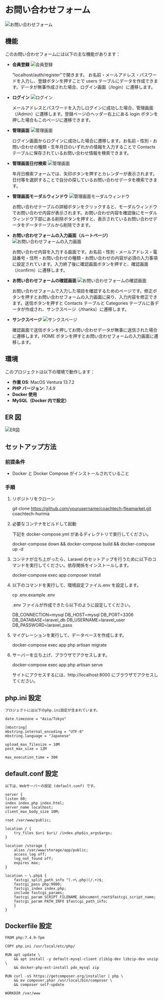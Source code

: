 # お問い合わせフォーム

![お問い合わせフォーム](https://github.com/ganbarinoryo/contact-form3/raw/main/src/public/images/contact.png?raw=true)

## 機能

このお問い合わせフォームには以下の主な機能があります：

- **会員登録**
  ![会員登録](https://github.com/ganbarinoryo/contact-form3/raw/main/src/public/images/register.png)

  "localhost/auth/register"で開きます。
  お名前・メールアドレス・パスワードを入力し、登録ボタンを押すことで users テーブルにデータを作成できます。データが無事作成された場合、ログイン画面（/login）に遷移します。

- **ログイン**
  ![ログイン](https://github.com/ganbarinoryo/contact-form3/raw/main/src/public/images/login.png)

  メールアドレスとパスワードを入力しログインに成功した場合、管理画面（/Admin）に遷移します。登録ページのヘッダー右上にある login ボタンを押した場合もこのページに遷移できます。

- **管理画面**
  ![管理画面](https://github.com/ganbarinoryo/contact-form3/raw/main/src/public/images/admin.png)

  ログイン画面からログインに成功した場合に遷移します。お名前・性別・お問い合わせの種類・生年月日のいずれかの情報を入力することで Contacts テーブルに保存されているお問い合わせ情報を検索できます。

- **管理画面日付検索**
  ![管理画面](https://github.com/ganbarinoryo/contact-form3/raw/main/src/public/images/admin_month.png)

  年月日検索フォームでは、矢印ボタンを押すとカレンダーが表示されます。日付等を選択することで自分の探しているお問い合わせデータを検索できます。

- **管理画面モーダルウィンドウ**
  ![管理画面モーダルウィンドウ](https://github.com/ganbarinoryo/contact-form3/raw/main/src/public/images/admin_modal.png)

  お問い合わせテーブルの詳細ボタンをクリックすると、モーダルウィンドウでお問い合わせ内容が表示されます。お問い合わせ内容を確認後にモーダルウィンドウ下部にある削除ボタンを押すと、表示されているお問い合わせデータをデータテーブルから削除できます。

- **お問い合わせフォームの入力画面（ルートページ）**
  ![お問い合わせフォームの入力画面](https://github.com/ganbarinoryo/contact-form3/raw/main/src/public/images/contact.png)

  お問い合わせ内容を入力する画面です。お名前・性別・メールアドレス・電話番号・住所・お問い合わせの種類・お問い合わせの内容が必須の入力事項に設定されています。入力終了後に確認画面ボタンを押すと、確認画面（/confirm）に遷移します。

- **お問い合わせフォームの確認画面**
  ![お問い合わせフォームの確認画面](https://github.com/ganbarinoryo/contact-form3/raw/main/src/public/images/confirm.png)

  お問い合わせフォームで入力した項目を確認するためのページです。修正ボタンを押すとお問い合わせフォームの入力画面に戻り、入力内容を修正できます。送信ボタンを押すと Contacts テーブルと Categories テーブルに各データが作成され、サンクスページ（/thanks）に遷移します。

- **サンクスページ**
  ![サンクスページ](https://github.com/ganbarinoryo/contact-form3/raw/main/src/public/images/thanks.png)

  確認画面で送信ボタンを押してお問い合わせデータが無事に送信された場合に遷移します。HOME ボタンを押すとお問い合わせフォームの入力画面に遷移します。

## 環境

このプロジェクトは以下の環境で動作します：

- **作業 OS**: MacOS Ventura 13.7.2
- **PHP バージョン**: 7.4.9
- **Docker 使用**
- **MySQL（Docker 内で設定）**

## ER 図

![ER図](https://github.com/ganbarinoryo/contact-form3/raw/main/src/public/images/ER.png)

## セットアップ方法

### 前提条件

- Docker と Docker Compose がインストールされていること

### 手順

1. リポジトリをクローン

   git clone https://github.com/yourusername/coachtech-fleamarket.git coachtech-hurima

2. 必要なコンテナをビルドして起動

   下記を docker-compose.yml があるディレクトリで実行してください。

   docker-compose down && docker-compose build && docker-compose up -d

3. コンテナが立ち上がったら、Laravel のセットアップを行うために以下のコマンドを実行してください。依存関係をインストールします。

   docker-compose exec app composer install

4. 以下のコマンドを実行して、環境設定ファイル.env を設定します。

   cp .env.example .env

   .env ファイルが作成できたら以下のように設定してください。

   DB_CONNECTION=mysql
   DB_HOST=mysql
   DB_PORT=3306
   DB_DATABASE=laravel_db
   DB_USERNAME=laravel_user
   DB_PASSWORD=laravel_pass

5. マイグレーションを実行して、データベースを作成します。

   docker-compose exec app php artisan migrate

6. サーバーを立ち上げ、ブラウザでアクセスします。

   docker-compose exec app php artisan serve

   サイトにアクセスするには、http://localhost:8000 にブラウザでアクセスしてください。

## php.ini 設定

    プロジェクトには以下のphp.ini設定が含まれています。

    date.timezone = "Asia/Tokyo"

    [mbstring]
    mbstring.internal_encoding = "UTF-8"
    mbstring.language = "Japanese"

    upload_max_filesize = 10M
    post_max_size = 12M

    max_execution_time = 300

## default.conf 設定

    以下は、Webサーバーの設定 (default.conf) です。

    server {
    listen 80;
    index index.php index.html;
    server_name localhost;
    client_max_body_size 10M;

    root /var/www/public;

    location / {
        try_files $uri $uri/ /index.php$is_args$args;
    }

    location /storage {
        alias /var/www/storage/app/public;
        access_log off;
        log_not_found off;
        expires max;
    }

    location ~ \.php$ {
        fastcgi_split_path_info ^(.+\.php)(/.+)$;
        fastcgi_pass php:9000;
        fastcgi_index index.php;
        include fastcgi_params;
        fastcgi_param SCRIPT_FILENAME $document_root$fastcgi_script_name;
        fastcgi_param PATH_INFO $fastcgi_path_info;
        }
    }

## Dockerfile 設定

    FROM php:7.4.9-fpm

    COPY php.ini /usr/local/etc/php/

    RUN apt update \
        && apt install -y default-mysql-client zlib1g-dev libzip-dev unzip \
        && docker-php-ext-install pdo_mysql zip

    RUN curl -sS https://getcomposer.org/installer | php \
        && mv composer.phar /usr/local/bin/composer \
        && composer self-update

    WORKDIR /var/www
